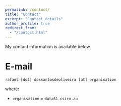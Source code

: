 ```yaml
---
permalink: /contact/
title: "Contact"
excerpt: "Contact details"
author_profile: true
redirect_from: 
  - "/contact.html"
---
```


My contact information is available below.

E-mail
======
`rafael [dot] dossantosdeoliveira [at] organisation`

where:
- `organisation` = `data61.csiro.au`
